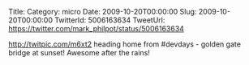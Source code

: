 Title: 
Category: micro
Date: 2009-10-20T00:00:00
Slug: 2009-10-20T00:00:00
TwitterId: 5006163634
TweetUrl: https://twitter.com/mark_philpot/status/5006163634

http://twitpic.com/m6xt2 heading home from #devdays - golden gate bridge at sunset! Awesome after the rains!